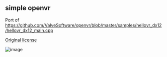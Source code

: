 ## simple openvr

Port of https://github.com/ValveSoftware/openvr/blob/master/samples/hellovr_dx12/hellovr_dx12_main.cpp

[Original license](https://github.com/ValveSoftware/openvr/blob/v2.2.3/LICENSE)

![image](screenshot.png)
